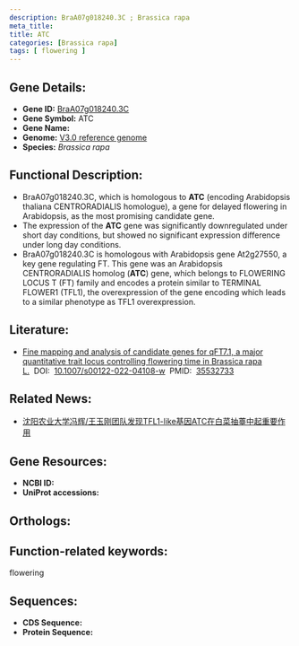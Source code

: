 ```yaml
---
description: BraA07g018240.3C ; Brassica rapa
meta_title:
title: ATC
categories: [Brassica rapa]
tags: [ flowering ]
---
```


## Gene Details:
- **Gene ID:**	[BraA07g018240.3C]()
- **Gene Symbol:** ATC
- **Gene Name:** 
- **Genome:** [V3.0 reference genome]()
- **Species:** *Brassica rapa*

## Functional Description:
   - BraA07g018240.3C, which is homologous to **ATC** (encoding Arabidopsis thaliana CENTRORADIALIS homologue), a gene for delayed flowering in Arabidopsis, as the most promising candidate gene.
   - The expression of the **ATC** gene was significantly downregulated under short day conditions, but showed no significant expression difference under long day conditions.
   - BraA07g018240.3C is homologous with Arabidopsis gene At2g27550, a key gene regulating FT. This gene was an Arabidopsis CENTRORADIALIS homolog (**ATC**) gene, which belongs to FLOWERING LOCUS T (FT) family and encodes a protein similar to TERMINAL FLOWER1 (TFL1), the overexpression of the gene encoding which leads to a similar phenotype as TFL1 overexpression.

## Literature:
   - [Fine mapping and analysis of candidate genes for qFT7.1, a major quantitative trait locus controlling flowering time in Brassica rapa L.]( https://link.springer.com/article/10.1007/s00122-022-04108-w)&nbsp;&nbsp;DOI:&nbsp;&nbsp;[10.1007/s00122-022-04108-w](https://link.springer.com/article/10.1007/s00122-022-04108-w)&nbsp;&nbsp;PMID:&nbsp;&nbsp;[35532733](https://pubmed.ncbi.nlm.nih.gov/35532733/)

## Related News:
   - [沈阳农业大学冯辉/王玉刚团队发现TFL1-like基因ATC在白菜抽薹中起重要作用](https://mp.weixin.qq.com/s?__biz=MzIyOTY2NDYyNQ==&mid=2247540447&idx=2&sn=08a53e1fc243002f1f2889a4e8b8e4aa&chksm=e8bd2cc1dfcaa5d7ec5dc7892d7e5548bc718f4b431815652e5aeb47cc070418c83265158de9&scene=27#wechat_redirect)

## Gene Resources:
- **NCBI ID:** [](https://www.ncbi.nlm.nih.gov/gene/?term=)
- **UniProt accessions:** [](https://www.uniprot.org/uniprotkb//entry)

## Orthologs:


## Function-related keywords:
flowering

## Sequences:
- **CDS Sequence:**
- **Protein Sequence:**
